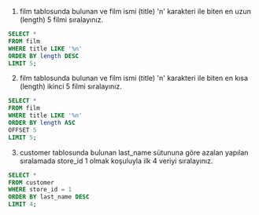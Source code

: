 1. film tablosunda bulunan ve film ismi (title) 'n' karakteri ile biten en uzun (length) 5 filmi sıralayınız.

```SQL
SELECT *
FROM film
WHERE title LIKE '%n'
ORDER BY length DESC
LIMIT 5;
```

2. film tablosunda bulunan ve film ismi (title) 'n' karakteri ile biten en kısa (length) ikinci 5 filmi sıralayınız.

```SQL
SELECT *
FROM film
WHERE title LIKE '%n'
ORDER BY length ASC
OFFSET 5
LIMIT 5;
```

3. customer tablosunda bulunan last_name sütununa göre azalan yapılan sıralamada store_id 1 olmak koşuluyla ilk 4 veriyi sıralayınız.

```SQL
SELECT *
FROM customer
WHERE store_id = 1
ORDER BY last_name DESC 
LIMIT 4;
```